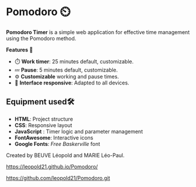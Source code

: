 # Pomodoro ⏲️
**Pomodoro Timer** is a simple web application for effective time management using the Pomodoro method.

**Features** 🌠
- ⏱️ **Work timer**: 25 minutes default, customizable.
- 💤 **Pause**: 5 minutes default, customizable.
- ⚙️ **Customizable** working and pause times.
- 📱 **Interface responsive**: Adapted to all devices.
  
##  Equipment used🛠️
- **HTML**: Project structure
- **CSS**: Responsive layout
- **JavaScript** : Timer logic and parameter management
- **FontAwesome**: Interactive icons
- **Google Fonts**: *Free Baskerville* font


Created by BEUVE Léopold and MARIE Léo-Paul.

https://leopold21.github.io/Pomodoro/

https://github.com/leopold21/Pomodoro.git
